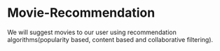 # Movie-Recommendation
We will suggest movies to our user using recommendation algorithms(popularity based, content based and collaborative filtering).
